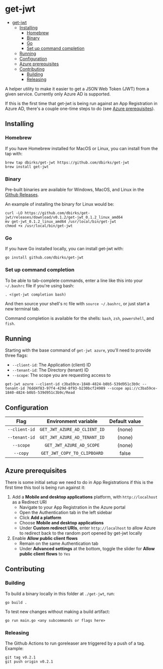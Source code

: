 # get-jwt

- [get-jwt](#get-jwt)
  - [Installing](#installing)
    - [Homebrew](#homebrew)
    - [Binary](#binary)
    - [Go](#go)
    - [Set up command completion](#set-up-command-completion)
  - [Running](#running)
  - [Configuration](#configuration)
  - [Azure prerequisites](#azure-prerequisites)
  - [Contributing](#contributing)
    - [Building](#building)
    - [Releasing](#releasing)

A helper utility to make it easier to get a JSON Web Token (JWT) from a given service. Currently only Azure AD is supported.

If this is the first time that get-jwt is being run against an App Registration in Azure AD, there's a couple one-time steps to do (see [Azure prerequisites](#azure-prerequisites)).

## Installing

### Homebrew

If you have Homebrew installed for MacOS or Linux, you can install from the tap with:

```
brew tap dbirks/get-jwt https://github.com/dbirks/get-jwt
brew install get-jwt
```

### Binary

Pre-built binaries are available for Windows, MacOS, and Linux in the [Github Releases](https://github.com/dbirks/get-jwt/releases).

An example of installing the binary for Linux would be:

```
curl -LO https://github.com/dbirks/get-jwt/releases/download/v0.1.2/get-jwt_0.1.2_linux_amd64
mv get-jwt_0.1.2_linux_amd64 /usr/local/bin/get-jwt
chmod +x /usr/local/bin/get-jwt
```

### Go

If you have Go installed locally, you can install get-jwt with:

```
go install github.com/dbirks/get-jwt
```

### Set up command completion

To be able to tab-complete commands, enter a line like this into your `~/.bashrc` file if you're using bash:

```
. <(get-jwt completion bash)
```

And then source your shell's rc file with `source ~/.bashrc`, or just start a new terminal tab.

Command completion is available for the shells: `bash`, `zsh`, `powershell`, and `fish`.

## Running

Starting with the base command of `get-jwt azure`, you'll need to provide three flags:
  - `--client-id`: The Application (client) ID
  - `--tenant-id`: The Directory (tenant) ID
  - `--scope`: The scope you are requesting access to

```
get-jwt azure --client-id c3ba59ce-1840-4824-b0b5-539d951c3b9c --tenant-id 76dd4f83-97f4-429d-8f93-b230bcf24989 --scope api://c3ba59ce-1840-4824-b0b5-539d951c3b9c/Read
```

## Configuration

|     Flag      |     Environment variable     | Default value |
| :-----------: | :--------------------------: | :-----------: |
| `--client-id` | `GET_JWT_AZURE_AD_CLIENT_ID` |    (none)     |
| `--tenant-id` | `GET_JWT_AZURE_AD_TENANT_ID` |    (none)     |
|   `--scope`   |   `GET_JWT_AZURE_AD_SCOPE`   |    (none)     |
|   `--copy`    | `GET_JWT_COPY_TO_CLIPBOARD`  |     false     |

## Azure prerequisites

There is some initial setup we need to do in App Registrations if this is the first time this tool is being run against it:

1. Add a **Mobile and desktop applications** platform, with `http://localhost` as a Redirect URI
    - Navigate to your App Registration in the Azure portal
    - Open the Authentication tab in the left sidebar
    - Click **Add a platform**
    - Choose **Mobile and desktop applications**
    - Under **Custom redirect URIs**, enter `http://localhost` to allow Azure to redirect back to the random port opened by get-jwt locally
2. Enable **Allow public client flows**
    - Remain on the same Authentication tab
    - Under **Advanced settings** at the bottom, toggle the slider for **Allow public client flows** to `Yes`

## Contributing

### Building

To build a binary locally in this folder at `./get-jwt`, run:

```
go build .
```

To test new changes without making a build artifact:

```
go run main.go <any subcommands or flags here>
```

### Releasing

The Github Actions to run goreleaser are triggered by a push of a tag. Example:

```
git tag v0.2.1
git push origin v0.2.1
```
